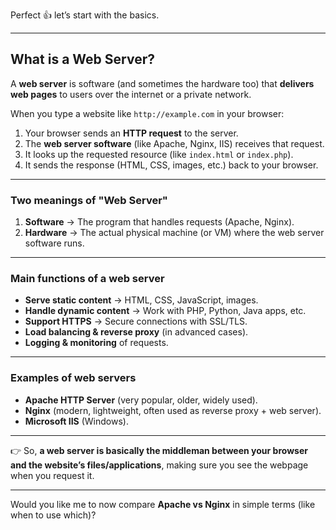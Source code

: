 Perfect 👍 let’s start with the basics.

---

## **What is a Web Server?**

A **web server** is software (and sometimes the hardware too) that **delivers web pages** to users over the internet or a private network.

When you type a website like `http://example.com` in your browser:

1. Your browser sends an **HTTP request** to the server.
2. The **web server software** (like Apache, Nginx, IIS) receives that request.
3. It looks up the requested resource (like `index.html` or `index.php`).
4. It sends the response (HTML, CSS, images, etc.) back to your browser.

---

### **Two meanings of "Web Server"**

1. **Software** → The program that handles requests (Apache, Nginx).
2. **Hardware** → The actual physical machine (or VM) where the web server software runs.

---

### **Main functions of a web server**

* **Serve static content** → HTML, CSS, JavaScript, images.
* **Handle dynamic content** → Work with PHP, Python, Java apps, etc.
* **Support HTTPS** → Secure connections with SSL/TLS.
* **Load balancing & reverse proxy** (in advanced cases).
* **Logging & monitoring** of requests.

---

### **Examples of web servers**

* **Apache HTTP Server** (very popular, older, widely used).
* **Nginx** (modern, lightweight, often used as reverse proxy + web server).
* **Microsoft IIS** (Windows).

---

👉 So, **a web server is basically the middleman between your browser and the website’s files/applications**, making sure you see the webpage when you request it.

---

Would you like me to now compare **Apache vs Nginx** in simple terms (like when to use which)?
